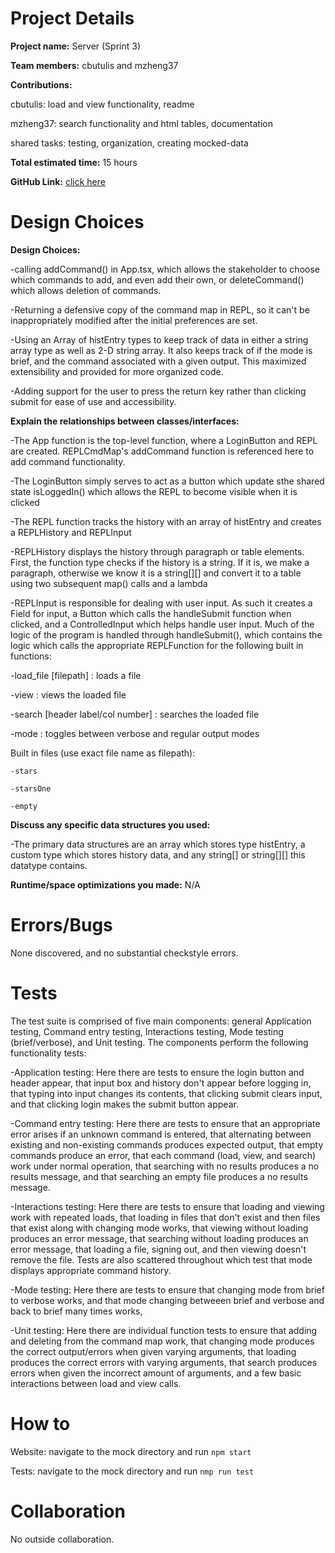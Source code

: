 # Project Details

**Project name:** Server (Sprint 3)

**Team members:** cbutulis and mzheng37

**Contributions:**

cbutulis: load and view functionality, readme

mzheng37: search functionality and html tables, documentation

shared tasks: testing, organization, creating mocked-data

**Total estimated time:** 15 hours

**GitHub Link:** [click here](https://github.com/cs0320-s24/mock-chrisbutulis-yuuu23.git)

# Design Choices

**Design Choices:**

-calling addCommand() in App.tsx, which allows the stakeholder to choose which commands to add,
and even add their own, or deleteCommand() which allows deletion of commands.

-Returning a defensive copy of the command map in REPL, so it can't be inappropriately modified
after the initial preferences are set.

-Using an Array of histEntry types to keep track of data in either a string array type as
well as 2-D string array. It also keeps track of if the mode is brief, and the command
associated with a given output. This maximized extensibility and provided for more organized
code.

-Adding support for the user to press the return key rather than clicking submit for ease
of use and accessibility.

**Explain the relationships between classes/interfaces:**

-The App function is the top-level function, where a LoginButton and REPL are created.
REPLCmdMap's addCommand function is referenced here to add command functionality.

-The LoginButton simply serves to act as a button which update sthe shared state
isLoggedIn() which allows the REPL to become visible when it is clicked

-The REPL function tracks the history with an array of histEntry and creates a REPLHistory
and REPLInput

-REPLHistory displays the history through paragraph or table elements. First, the function
type checks if the history is a string. If it is, we make a paragraph, otherwise we know
it is a string[][] and convert it to a table using two subsequent map() calls and a
lambda

-REPLInput is responsible for dealing with user input. As such it creates a Field for
input, a Button which calls the handleSubmit function when clicked, and a ControlledInput
which helps handle user input. Much of the logic of the program is handled through
handleSubmit(), which contains the logic which calls the appropriate REPLFunction
for the following built in functions:

-load_file [filepath] : loads a file

-view : views the loaded file

-search [header label/col number] : searches the loaded file

-mode : toggles between verbose and regular output modes

Built in files (use exact file name as filepath):

    -stars

    -starsOne

    -empty

**Discuss any specific data structures you used:**

-The primary data structures are an array which stores type histEntry, a custom type which
stores history data, and any string[] or string[][] this datatype contains.

**Runtime/space optimizations you made:** N/A

# Errors/Bugs

None discovered, and no substantial checkstyle errors.

# Tests

The test suite is comprised of five main components: general Application testing, Command entry
testing, Interactions testing, Mode testing (brief/verbose), and Unit testing. The components
perform the following functionality tests:

-Application testing: Here there are tests to ensure the login button and header appear, that
input box and history don't appear before logging in, that typing into input changes its contents,
that clicking submit clears input, and that clicking login makes the submit button appear.

-Command entry testing: Here there are tests to ensure that an appropriate error arises if an
unknown command is entered, that alternating between existing and non-existing commands produces
expected output, that empty commands produce an error, that each command (load, view, and search) work
under normal operation, that searching with no results produces a no results message, and that
searching an empty file produces a no results message.

-Interactions testing: Here there are tests to ensure that loading and viewing work with
repeated loads, that loading in files that don't exist and then files that exist along with changing
mode works, that viewing without loading produces an error message, that searching without
loading produces an error message, that loading a file, signing out, and then viewing doesn't remove
the file. Tests are also scattered throughout which test that mode displays appropriate command
history.

-Mode testing: Here there are tests to ensure that changing mode from brief to verbose
works, and that mode changing betweeen brief and verbose and back to brief many times works,

-Unit testing: Here there are individual function tests to ensure that adding and deleting
from the command map work, that changing mode produces the correct output/errors when given
varying arguments, that loading produces the correct errors with varying arguments, that search
produces errors when given the incorrect amount of arguments, and a few basic interactions between
load and view calls.

# How to

Website: navigate to the mock directory and run `npm start`

Tests: navigate to the mock directory and run `nmp run test`

# Collaboration

No outside collaboration.
